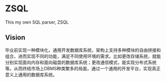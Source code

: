 # ZSQL
This my own SQL parser, ZSQL

## Vision
毕业前实现一种模块化，通用开发数据库系统，架构上支持多种模块的自由拼接和组合，进而实现不同的功能，满足不同使用环境的需求。比如更改存储系统，就能分别实现面向内存和面向磁盘的数据库系统；更改通信模式，能实现分布式系统等。从而终结市场上DBMS种类繁多的局面，通过一个通用的开发平台，实现真正意义上通用的数据库系统。
